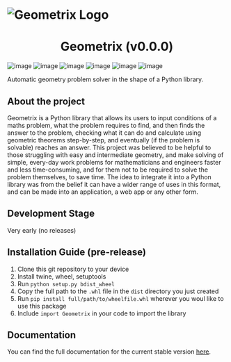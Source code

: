 # ![Geometrix Logo](https://i.ibb.co/vXb8Tbs/download-3.png)


# <center> Geometrix (v0.0.0) </center>


![image](https://badgen.net/badge/Made%20with/Python/blue?icon=python)
![image](https://img.shields.io/badge/Made%20with-Sphinx-1f425f.svg)
![image](https://img.shields.io/github/issues/Geometrix-Developers/Geometrix.svg)
![image](https://img.shields.io/github/license/Geometrix-Developers/Geometrix.svg)
![image](https://badgen.net/discord/members/7P6Gc7wh4E)
![image](https://badgen.net/github/last-commit/Geometrix-Developers/Geometrix/main)


Automatic geometry problem solver in the shape of a Python library.

## About the project
Geometrix is a Python library that allows its users to input conditions of a maths problem, what the problem requires to find, and then finds the answer to the problem, checking what it can do and calculate using geometric theorems step-by-step, and eventually (if the problem is solvable) reaches an answer. This project was believed to be helpful to those struggling with easy and intermediate geometry, and make solving of simple, every-day work problems for mathematicians and engineers faster and less time-consuming, and for them not to be required to solve the problem themselves, to save time. The idea to integrate it into a Python library was from the belief it can have a wider range of uses in this format, and can be made into an application, a web app or any other form. 

## Development Stage
Very early (no releases)

## Installation Guide (pre-release)
1. Clone this git repository to your device
2. Install twine, wheel, setuptools
3. Run `python setup.py bdist_wheel`
4. Copy the full path to the `.whl` file in the `dist` directory you just created
5. Run `pip install full/path/to/wheelfile.whl` wherever you woul like to use this package
6. Include `import Geometrix` in your code to import the library

## Documentation
You can find the full documentation for the current stable version [here](https://geometrix-developers.github.io/Geometrix-Website/html/index.html).

